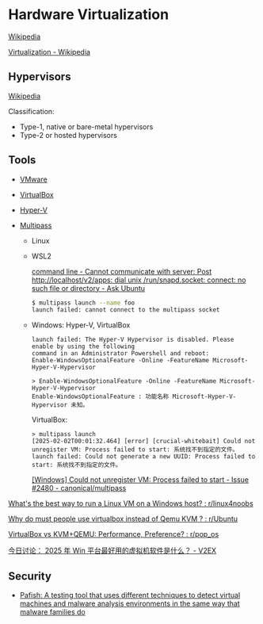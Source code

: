 # Hardware Virtualization
[Wikipedia](https://en.wikipedia.org/wiki/Hardware_virtualization)

[Virtualization - Wikipedia](https://en.wikipedia.org/wiki/Virtualization)

## Hypervisors
[Wikipedia](https://en.wikipedia.org/wiki/Hypervisor)

Classification:
- Type-1, native or bare-metal hypervisors
- Type-2 or hosted hypervisors

## Tools
- [VMware](Hosted/VMware/README.md)

- [VirtualBox](Hosted/VirtualBox/README.md)

- [Hyper-V](Native/Hyper-V/README.md)

- [Multipass](https://canonical.com/multipass)
  - Linux
  - WSL2

    [command line - Cannot communicate with server: Post http://localhost/v2/apps: dial unix /run/snapd.socket: connect: no such file or directory - Ask Ubuntu](https://askubuntu.com/questions/1258137/cannot-communicate-with-server-post-http-localhost-v2-apps-dial-unix-run-sn)

    ```sh
    $ multipass launch --name foo
    launch failed: cannot connect to the multipass socket
    ```
  - Windows: Hyper-V, VirtualBox
    ```pwsh
    launch failed: The Hyper-V Hypervisor is disabled. Please enable by using the following
    command in an Administrator Powershell and reboot:
    Enable-WindowsOptionalFeature -Online -FeatureName Microsoft-Hyper-V-Hypervisor
    ```
    ```pwsh
    > Enable-WindowsOptionalFeature -Online -FeatureName Microsoft-Hyper-V-Hypervisor
    Enable-WindowsOptionalFeature : 功能名称 Microsoft-Hyper-V-Hypervisor 未知。
    ```

    VirtualBox:
    ```pwsh
    > multipass launch
    [2025-02-02T00:01:32.464] [error] [crucial-whitebait] Could not unregister VM: Process failed to start: 系统找不到指定的文件。
    launch failed: Could not generate a new UUID: Process failed to start: 系统找不到指定的文件。
    ```
    [\[Windows\] Could not unregister VM: Process failed to start - Issue #2480 - canonical/multipass](https://github.com/canonical/multipass/issues/2480)

[What's the best way to run a Linux VM on a Windows host? : r/linux4noobs](https://www.reddit.com/r/linux4noobs/comments/pgeq2q/whats_the_best_way_to_run_a_linux_vm_on_a_windows/)

[Why do must people use virtualbox instead of Qemu KVM ? : r/Ubuntu](https://www.reddit.com/r/Ubuntu/comments/11eda3t/why_do_must_people_use_virtualbox_instead_of_qemu/)

[VirtualBox vs KVM+QEMU: Performance, Preference? : r/pop\_os](https://www.reddit.com/r/pop_os/comments/1am54gj/virtualbox_vs_kvmqemu_performance_preference/)

[今日讨论： 2025 年 Win 平台最好用的虚拟机软件是什么？ - V2EX](https://www.v2ex.com/t/1130929)

## Security
- [Pafish: A testing tool that uses different techniques to detect virtual machines and malware analysis environments in the same way that malware families do](https://github.com/a0rtega/pafish)
